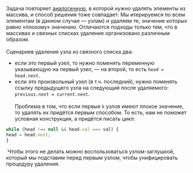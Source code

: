 Задача повторяет [аналогичную](https://leetcode.com/problems/remove-element/), в которой нужно удалять элементы из массива, и способ решения тоже совпадает. Мы итерируемся по всем элементам (в данном случае — узлам) и удаляем те, значение которых равно «плохому» значению. Отличаются подходы только тем, что в массивах и связных списках удаление организовано различным образом.
<br><br>
Сценариев удаления узла из связного списка два:
* если это первый узел, то нужно поменять переменную указывающую на первый узел, — на второй, то есть `head = head.next`.
* если это произвольный узел (в т.ч. последний), нужно поменять ссылку предыдущего узла на следующий после удаляемого: `previous.next = current.next`.
<br><br>
Проблема в том, что если первые `k` узлов имеют плохое значение, то удалять их придётся первым способом. То есть, нам не поможет условная конструкция, а придётся писать цикл:
​
```javascript
while (head !== null && head.val === val) {
head = head.next;
}
```
​
Чтобы этого не делать можно воспользоваться узлом-заглушкой, который мы подставим перед первым узлом, чтобы унифицировать процедуру удаления.